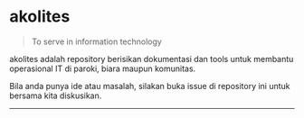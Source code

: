 # akolites
> To serve in information technology

akolites adalah repository berisikan dokumentasi dan tools untuk membantu operasional IT di paroki, biara maupun komunitas.

Bila anda punya ide atau masalah, silakan buka issue di repository ini untuk bersama kita diskusikan.

---
